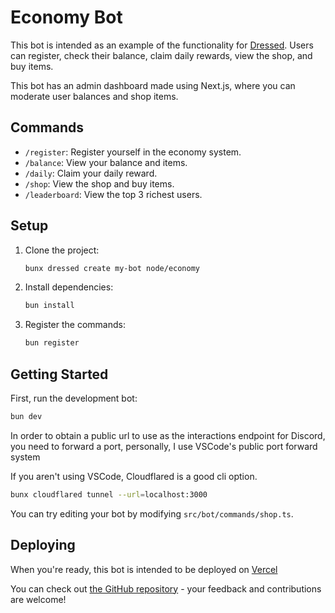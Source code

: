 # Economy Bot

This bot is intended as an example of the functionality for
[Dressed](https://dressed.vercel.app). Users can register, check their balance,
claim daily rewards, view the shop, and buy items.

This bot has an admin dashboard made using Next.js, where you can moderate user balances and shop items.

## Commands

- `/register`: Register yourself in the economy system.
- `/balance`: View your balance and items.
- `/daily`: Claim your daily reward.
- `/shop`: View the shop and buy items.
- `/leaderboard`: View the top 3 richest users.

## Setup

1. Clone the project:

   ```sh
   bunx dressed create my-bot node/economy
   ```

2. Install dependencies:

   ```sh
   bun install
   ```

3. Register the commands:
   ```sh
   bun register
   ```

## Getting Started

First, run the development bot:

```sh
bun dev
```

In order to obtain a public url to use as the interactions endpoint for Discord,
you need to forward a port, personally, I use VSCode's public port forward
system

If you aren't using VSCode, Cloudflared is a good cli option.

```sh
bunx cloudflared tunnel --url=localhost:3000
```

You can try editing your bot by modifying `src/bot/commands/shop.ts`.

## Deploying

When you're ready, this bot is intended to be deployed on [Vercel](https://vercel.com)

You can check out
[the GitHub repository](https://github.com/inbestigator/dressed) - your feedback
and contributions are welcome!
